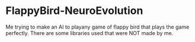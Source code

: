 # FlappyBird-NeuroEvolution
 Me trying to make an AI to playany game of flappy bird that plays the game perfectly. There are some libraries used that were NOT made by me. 
